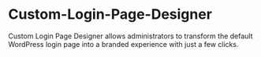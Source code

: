 # Custom-Login-Page-Designer
Custom Login Page Designer allows administrators to transform the default WordPress login page into a branded experience with just a few clicks.
